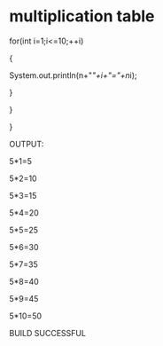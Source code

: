 # multiplication table

for(int i=1;i<=10;++i)

{

System.out.println(n+"*"+i+"="+n*i);

}

}

}

OUTPUT:

5*1=5

5*2=10

5*3=15

5*4=20

5*5=25

5*6=30

5*7=35

5*8=40

5*9=45

5*10=50

BUILD SUCCESSFUL
